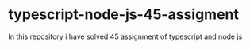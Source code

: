 # typescript-node-js-45-assigment
In this repository i have solved 45 assignment of typescript and node js
